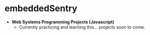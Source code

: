 # embeddedSentry

- <b>Web Systems Programming Projects (Javascript)</b>
  - Currently practicing and learning this... projects soon to come.
